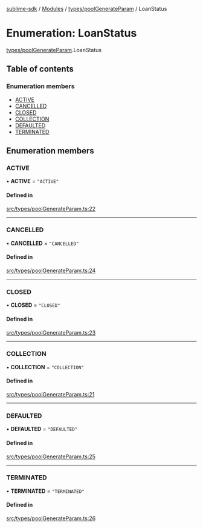 [sublime-sdk](../README.md) / [Modules](../modules.md) / [types/poolGenerateParam](../modules/types_poolGenerateParam.md) / LoanStatus

# Enumeration: LoanStatus

[types/poolGenerateParam](../modules/types_poolGenerateParam.md).LoanStatus

## Table of contents

### Enumeration members

- [ACTIVE](types_poolGenerateParam.LoanStatus.md#active)
- [CANCELLED](types_poolGenerateParam.LoanStatus.md#cancelled)
- [CLOSED](types_poolGenerateParam.LoanStatus.md#closed)
- [COLLECTION](types_poolGenerateParam.LoanStatus.md#collection)
- [DEFAULTED](types_poolGenerateParam.LoanStatus.md#defaulted)
- [TERMINATED](types_poolGenerateParam.LoanStatus.md#terminated)

## Enumeration members

### ACTIVE

• **ACTIVE** = `"ACTIVE"`

#### Defined in

[src/types/poolGenerateParam.ts:22](https://github.com/sublime-finance/sublime-sdk/blob/a849f6d/src/types/poolGenerateParam.ts#L22)

___

### CANCELLED

• **CANCELLED** = `"CANCELLED"`

#### Defined in

[src/types/poolGenerateParam.ts:24](https://github.com/sublime-finance/sublime-sdk/blob/a849f6d/src/types/poolGenerateParam.ts#L24)

___

### CLOSED

• **CLOSED** = `"CLOSED"`

#### Defined in

[src/types/poolGenerateParam.ts:23](https://github.com/sublime-finance/sublime-sdk/blob/a849f6d/src/types/poolGenerateParam.ts#L23)

___

### COLLECTION

• **COLLECTION** = `"COLLECTION"`

#### Defined in

[src/types/poolGenerateParam.ts:21](https://github.com/sublime-finance/sublime-sdk/blob/a849f6d/src/types/poolGenerateParam.ts#L21)

___

### DEFAULTED

• **DEFAULTED** = `"DEFAULTED"`

#### Defined in

[src/types/poolGenerateParam.ts:25](https://github.com/sublime-finance/sublime-sdk/blob/a849f6d/src/types/poolGenerateParam.ts#L25)

___

### TERMINATED

• **TERMINATED** = `"TERMINATED"`

#### Defined in

[src/types/poolGenerateParam.ts:26](https://github.com/sublime-finance/sublime-sdk/blob/a849f6d/src/types/poolGenerateParam.ts#L26)
